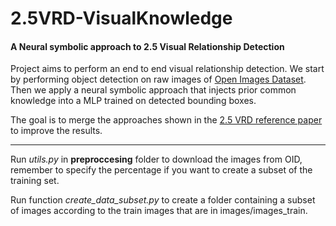 # 2.5VRD-VisualKnowledge

#### A Neural symbolic approach to 2.5 Visual Relationship Detection

Project aims to perform an end to end visual relationship detection.
We start by performing object detection on raw images of [Open Images Dataset](https://storage.googleapis.com/openimages/web/index.html).
Then we apply a neural symbolic approach that injects prior common knowledge into a MLP trained on detected bounding boxes.

The goal is to merge the approaches shown in the [2.5 VRD reference paper](https://arxiv.org/pdf/2104.12727.pdf) to improve the results.


---
Run _utils.py_ in **preproccesing** folder to download the images from OID, remember to specify the percentage
if you want to create a subset of the training set.

Run function _create_data_subset.py_ to create a folder containing a subset
of images according to the train images that are in images/images_train.